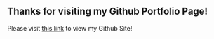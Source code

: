 ## Thanks for visiting my Github Portfolio Page!

Please visit <a href="https://jsdavis92.github.io/">this link</a> to view my Github Site!
